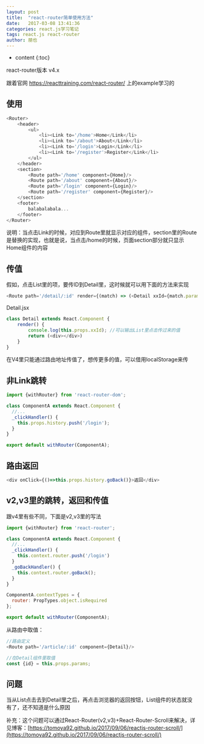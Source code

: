 ```yaml
---
layout: post
title:  "react-router简单使用方法"
date:   2017-03-08 13:41:36
categories: react.js学习笔记
tags: react.js react-router
author: 朋也
---
```


* content
{:toc}

react-router版本 v4.x

跟着官网 https://reacttraining.com/react-router/ 上的example学习的

## 使用

```js
<Router>
    <header>
        <ul>
            <li><Link to='/home'>Home</Link</li>
            <li><Link to='/about'>About</Link</li>
            <li><Link to='/login'>Login</Link</li>
            <li><Link to='/register'>Register</Link</li>
        </ul>
    </header>
    <section>
        <Route path='/home' component={Home}/>
        <Route path='/about' component={About}/>
        <Route path='/login' component={Login}/>
        <Route path='/register' component={Register}/>
    </section>
    <footer>
        balabalabala...
    </footer>
</Router>
```





说明：当点击Link的时候，对应到Route里就显示对应的组件，section里的Route是替换的实现，也就是说，当点击/home的时候，页面section部分就只显示Home组件的内容

## 传值

假如，点击List里的项，要传ID到Detail里，这时候就可以用下面的方法来实现

```js
<Route path='/detail/:id' render={(match) => (<Detail xxId={match.params.id}/>)}/>
```

Detail.jsx

```js
class Detail extends React.Component {
    render() {
        console.log(this.props.xxId); //可以输出List里点击传过来的值
        return (<div></div>)
    }
}
```

在V4里只能通过路由地址传值了，想传更多的值，可以借用localStorage来传

## 非Link跳转

```js
import {withRouter} from 'react-router-dom';

class ComponentA extends React.Component {
  //...
  _clickHandler() {
    this.props.history.push('/login');
  }
}

export default withRouter(ComponentA);
```

## 路由返回

```js
<div onClick={()=>this.props.history.goBack()}>返回</div>
```

## v2,v3里的跳转，返回和传值

跟v4里有些不同，下面是v2,v3里的写法

```js
import {withRouter} from 'react-router';

class ComponentA extends React.Component {
  //...
  _clickHandler() {
    this.context.router.push('/login')
  }
  _goBackHandler() {
    this.context.router.goBack();
  }
}

ComponentA.contextTypes = {
  router: PropTypes.object.isRequired
};

export default withRouter(ComponentA);
```

从路由中取值：

```js
//路由定义
<Route path='/article/:id' component={Detail}/>

//在Detail组件里取值
const {id} = this.props.params;
```

## 问题

当从List点击去到Detail里之后，再点击浏览器的返回按钮，List组件的状态就没有了，还不知道是什么原因

补充：这个问题可以通过React-Router(v2,v3)+React-Router-Scroll来解决，详见博客：[https://tomoya92.github.io/2017/09/06/reactjs-router-scroll/](https://tomoya92.github.io/2017/09/06/reactjs-router-scroll/)
